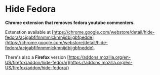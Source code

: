 # Hide Fedora

**Chrome extension that removes fedora youtube commenters.**

Extenstion available at [https://chrome.google.com/webstore/detail/hide-fedora/acjgabfifnnmmlckmnijdbijgbfpedde](https://chrome.google.com/webstore/detail/hide-fedora/acjgabfifnnmmlckmnijdbijgbfpedde).

There's also a **Firefox** version [https://addons.mozilla.org/en-US/firefox/addon/hide-fedora/](https://addons.mozilla.org/en-US/firefox/addon/hide-fedora/)
